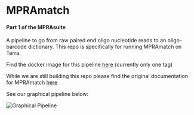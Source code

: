 # MPRAmatch
#### Part 1 of the MPRAsuite
A pipeline to go from raw paired end oligo nucleotide reads to an oligo-barcode dictionary. This repo is specifically for running MPRAmatch on Terra.

Find the docker image for this pipeline [here](quay.io/tewhey-lab/mpramatch) (currently only one tag)

While we are still building this repo please find the original documentation for MPRAmatch [here](https://github.com/tewhey-lab/MPRA_oligo_barcode_pipeline)

See our graphical pipeline below:

![Graphical Pipeline](mpra_match_flowchart.png?raw=true "MPRAmatch Graphical Pipeline")

